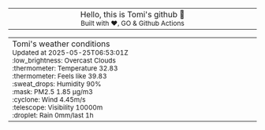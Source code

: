 
<div align="center">
<table>
<tbody>
<td align="center">
<img width="2000" height="0"><br>
Hello, this is Tomi's github 👋<br>
<sup>Built with ❤️, GO & Github Actions</sup><br>
<img width="2000" height="0">
</td>
</tbody>
</table>
</div>
<table>
<tbody>
<td align="left">
<img width="2000" height="0"><br>
Tomi's weather conditions<br>
<sup>Updated at 2025-05-25T06:53:01Z</sup><br>
<sup>:low_brightness: Overcast Clouds</sup><br>
<sup>:thermometer: Temperature 32.83 </sup><br>
<sup>:thermometer: Feels like 39.83</sup><br>
<sup>:sweat_drops: Humidity 90%</sup><br>
<sup>:mask: PM2.5 1.85 μg/m3</sup><br>
<sup>:cyclone: Wind 4.45m/s </sup><br>
<sup>:telescope: Visibility 10000m </sup><br>
<sup>:droplet: Rain 0mm/last 1h </sup><br>
<img width="2000" height="0">
</td>
<td align="left">
<img width="2000" height="0"><br>
<br>
<img width="2000" height="0">
</td>
</tbody>
</table>
</div>
    